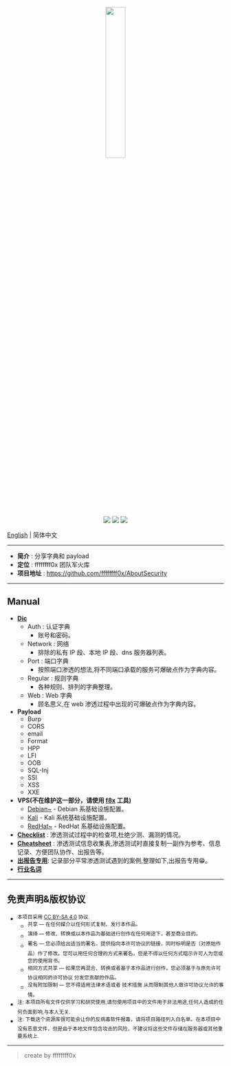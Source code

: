 <p align="center">
    <img src="./assets/img/logo.png" width="30%">
</p>

<p align="center">
    <img src="https://img.shields.io/badge/Category-Fuzz List-red.svg">
    <img src="https://img.shields.io/github/last-commit/No-Github/AboutSecurity.svg?style=popout">
    <img src="https://img.shields.io/github/repo-size/No-Github/AboutSecurity?color=yellow">
</p>

[English](README.md) | 简体中文

---

* **简介** : 分享字典和 payload
* **定位** : ffffffff0x 团队军火库
* **项目地址** : https://github.com/ffffffff0x/AboutSecurity

---

## Manual

* **[Dic](./Dic/README.md)**
    * Auth : 认证字典
        * 账号和密码。
    * Network : 网络
        * 排除的私有 IP 段、本地 IP 段、dns 服务器列表。
    * Port : 端口字典
        * 按照端口渗透的想法,将不同端口承载的服务可爆破点作为字典内容。
    * Regular : 规则字典
        * 各种规则、排列的字典整理。
    * Web : Web 字典
        * 顾名思义,在 web 渗透过程中出现的可爆破点作为字典内容。
* **Payload**
    * Burp
    * CORS
    * email
    * Format
    * HPP
    * LFI
    * OOB
    * SQL-Inj
    * SSI
    * XSS
    * XXE
* **VPS(不在维护这一部分，请使用 [f8x](https://github.com/ffffffff0x/f8x) 工具)**
    * [Debian~](./VPS/Debian~.md) - Debian 系基础设施配置。
    * [Kali](./VPS/Kali.md) - Kali 系统基础设施配置。
    * [RedHat~](./VPS/RedHat~.md) - RedHat 系基础设施配置。
* **[Checklist](./Checklist.zh-cn.md)** : 渗透测试过程中的检查项,杜绝少测、漏测的情况。
* **[Cheatsheet](./Cheatsheet.md)** : 渗透测试信息收集表,渗透测试时直接复制一副作为参考、信息记录、方便团队协作、出报告等。
* **[出报告专用](./出报告专用.md)**: 记录部分平常渗透测试遇到的案例,整理如下,出报告专用😁。
* **[行业名词](./行业名词.md)**

---

## 免责声明&版权协议

- <sup>本项目采用 [CC BY-SA 4.0](https://creativecommons.org/licenses/by-sa/4.0/deed.zh) 协议.</sup>
    - <sup>共享 — 在任何媒介以任何形式复制、发行本作品。</sup>
    - <sup>演绎 — 修改、转换或以本作品为基础进行创作在任何用途下，甚至商业目的。</sup>
    - <sup>署名 — 您必须给出适当的署名，提供指向本许可协议的链接，同时标明是否（对原始作品）作了修改。您可以用任何合理的方式来署名，但是不得以任何方式暗示许可人为您或您的使用背书。</sup>
    - <sup>相同方式共享 — 如果您再混合、转换或者基于本作品进行创作，您必须基于与原先许可协议相同的许可协议 分发您贡献的作品。</sup>
    - <sup>没有附加限制 — 您不得适用法律术语或者 技术措施 从而限制其他人做许可协议允许的事情。</sup>
- <sup>注: 本项目所有文件仅供学习和研究使用,请勿使用项目中的文件用于非法用途,任何人造成的任何负面影响,与本人无关.</sup>
- <sup>注: 下载这个资源库很可能会让你的反病毒软件报毒，请将项目路径列入白名单。在本项目中没有恶意文件，但是由于本地文件包含攻击的风险，不建议将这些文件存储在服务器或其他重要系统上.</sup>

---

> create by ffffffff0x
